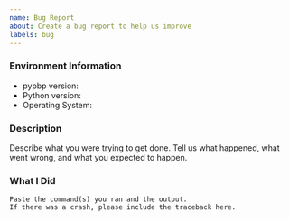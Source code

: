 ```yaml
---
name: Bug Report
about: Create a bug report to help us improve
labels: bug
---
```


<!-- Please search existing issues to avoid creating duplicates. -->

### Environment Information

-   pypbp version:
-   Python version:
-   Operating System:

### Description

Describe what you were trying to get done.
Tell us what happened, what went wrong, and what you expected to happen.

### What I Did

```
Paste the command(s) you ran and the output.
If there was a crash, please include the traceback here.
```
